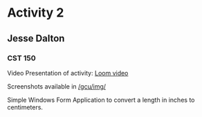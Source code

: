 # Activity 2
## Jesse Dalton
### CST 150

Video Presentation of activity:
[Loom video](https://www.loom.com/share/d2a30e43f1c34cd3a895bb0a68494ed7)

Screenshots available in 
[/gcu/img/](https://github.com/jmdalton0/cst150-act2/tree/main/gcu/img)

Simple Windows Form Application to convert a length in inches to centimeters.
